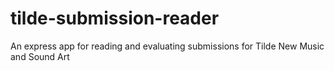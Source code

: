 # tilde-submission-reader
An express app for reading and evaluating submissions for Tilde New Music and Sound Art

